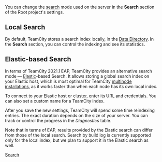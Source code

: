[//]: # (title: Search Settings)
[//]: # (auxiliary-id: Search Settings)

You can change the [search](search.md) mode used on the server in the __Search__ section of the Root project's settings.

## Local Search

By default, TeamCity stores a search index locally, in the [Data Directory](teamcity-data-directory.md). In the __Search__ section, you can control the indexing and see its statistics.

## Elastic-based Search

In terms of TeamCity 2021.1 EAP, TeamCity provides an alternative search mode — [Elastic](https://www.elastic.co/)-based Search. It allows storing a global search index on your Elastic host, which is most optimal for TeamCity [multinode installations](multinode-setup.md), as it works faster than when each node has its own local index.

To connect to your Elastic host or cluster, enter its URL and credentials. You can also set a custom name for a TeamCity index.

After you save the new settings, TeamCity will spend some time reindexing entries. The exact duration depends on the size of your server. You can track or control the progress in the _Diagnostics_ table.

Note that in terms of EAP, results provided by the Elastic search can differ from those of the local search. Search by build log is currently supported only for the local index, but we plan to support it in the Elastic search as well.

<seealso>
        <category ref="user-guide">
            <a href="search-settings.md">Search</a>
        </category>
</seealso>